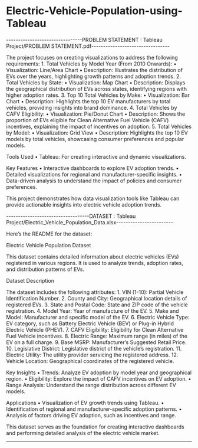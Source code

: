 # Electric-Vehicle-Population-using-Tableau

--------------------------------PROBLEM STATEMENT : Tableau Project/PROBLEM STATEMENT.pdf---------------------------------

The project focuses on creating visualizations to address the following requirements:
	1.	Total Vehicles by Model Year (From 2010 Onwards):
	•	Visualization: Line/Area Chart
	•	Description: Illustrates the distribution of EVs over the years, highlighting growth patterns and adoption trends.
	2.	Total Vehicles by State:
	•	Visualization: Map Chart
	•	Description: Displays the geographical distribution of EVs across states, identifying regions with higher adoption rates.
	3.	Top 10 Total Vehicles by Make:
	•	Visualization: Bar Chart
	•	Description: Highlights the top 10 EV manufacturers by total vehicles, providing insights into brand dominance.
	4.	Total Vehicles by CAFV Eligibility:
	•	Visualization: Pie/Donut Chart
	•	Description: Shows the proportion of EVs eligible for Clean Alternative Fuel Vehicle (CAFV) incentives, explaining the impact of incentives on adoption.
	5.	Total Vehicles by Model:
	•	Visualization: Grid View
	•	Description: Highlights the top 10 EV models by total vehicles, showcasing consumer preferences and popular models.

Tools Used
	•	Tableau: For creating interactive and dynamic visualizations.

Key Features
	•	Interactive dashboards to explore EV adoption trends.
	•	Detailed visualizations for regional and manufacturer-specific insights.
	•	Data-driven analysis to understand the impact of policies and consumer preferences.

This project demonstrates how data visualization tools like Tableau can provide actionable insights into electric vehicle adoption trends.

-----------------------------------DATASET : Tableau Project/Electric_Vehicle_Population_Data.xlsx------------------------

Here’s the README for the dataset:

Electric Vehicle Population Dataset

This dataset contains detailed information about electric vehicles (EVs) registered in various regions. It is used to analyze trends, adoption rates, and distribution patterns of EVs.

Dataset Description

The dataset includes the following attributes:
	1.	VIN (1-10): Partial Vehicle Identification Number.
	2.	County and City: Geographical location details of registered EVs.
	3.	State and Postal Code: State and ZIP code of the vehicle registration.
	4.	Model Year: Year of manufacture of the EV.
	5.	Make and Model: Manufacturer and specific model of the EV.
	6.	Electric Vehicle Type: EV category, such as Battery Electric Vehicle (BEV) or Plug-in Hybrid Electric Vehicle (PHEV).
	7.	CAFV Eligibility: Eligibility for Clean Alternative Fuel Vehicle incentives.
	8.	Electric Range: Maximum range (in miles) of the EV on a full charge.
	9.	Base MSRP: Manufacturer’s Suggested Retail Price.
	10.	Legislative District: Legislative district of the vehicle’s registration.
	11.	Electric Utility: The utility provider servicing the registered address.
	12.	Vehicle Location: Geographical coordinates of the registered vehicle.

Key Insights
	•	Trends: Analyze EV adoption by model year and geographical region.
	•	Eligibility: Explore the impact of CAFV incentives on EV adoption.
	•	Range Analysis: Understand the range distribution across different EV models.

Applications
	•	Visualization of EV growth trends using Tableau.
	•	Identification of regional and manufacturer-specific adoption patterns.
	•	Analysis of factors driving EV adoption, such as incentives and range.

This dataset serves as the foundation for creating interactive dashboards and performing detailed analysis of the electric vehicle market.   

-----------------------------

